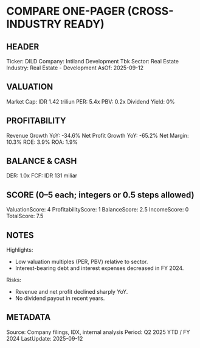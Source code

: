 # COMPARE ONE-PAGER (CROSS-INDUSTRY READY)

## HEADER
Ticker: DILD
Company: Intiland Development Tbk
Sector: Real Estate
Industry: Real Estate - Development
AsOf: 2025-09-12

## VALUATION
Market Cap: IDR 1.42 triliun
PER: 5.4x
PBV: 0.2x
Dividend Yield: 0%

## PROFITABILITY
Revenue Growth YoY: -34.6%
Net Profit Growth YoY: -65.2%
Net Margin: 10.3%
ROE: 3.9%
ROA: 1.9%

## BALANCE & CASH
DER: 1.0x
FCF: IDR 131 miliar

## SCORE (0–5 each; integers or 0.5 steps allowed)
ValuationScore: 4
ProfitabilityScore: 1
BalanceScore: 2.5
IncomeScore: 0
TotalScore: 7.5

## NOTES
Highlights:
- Low valuation multiples (PER, PBV) relative to sector.
- Interest-bearing debt and interest expenses decreased in FY 2024.

Risks:
- Revenue and net profit declined sharply YoY.
- No dividend payout in recent years.

## METADATA
Source: Company filings, IDX, internal analysis
Period: Q2 2025 YTD / FY 2024
LastUpdate: 2025-09-12